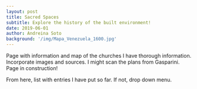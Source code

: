 ```yaml
---
layout: post
title: Sacred Spaces
subtitle: Explore the history of the built environment!
date: 2019-06-01
author: Andreina Soto
background: '/img/Mapa_Venezuela_1600.jpg'
---
```

Page with information and map of the churches I have thorough information.
Incorporate images and sources.
I might scan the plans from Gasparini.
Page in construction!

From here, list with entries I have put so far. If not, drop down menu.
